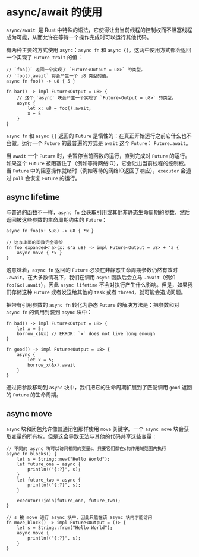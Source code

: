 # async/await 的使用

`async/await `是 Rust 中特殊的语法，它使得让出当前线程的控制权而不阻塞线程成为可能，从而允许在等待一个操作完成时可以运行其他代码。

有两种主要的方式使用 `async`：`async fn` 和 `async {}`。这两中使用方式都会返回一个实现了 `Future trait` 的值：

```rust,noplayground
// `foo()` 返回一个实现了 `Future<Output = u8>` 的类型。
// `foo().await` 将会产生一个 u8 类型的值。
async fn foo() -> u8 { 5 }

fn bar() -> impl Future<Output = u8> {
    // 这个 `async` 块会产生一个实现了 `Future<Output = u8>` 的类型。
    async {
        let x: u8 = foo().await;
        x + 5
    }
}

```

`async fn` 和 `async {}` 返回的 `Future` 是惰性的：在真正开始运行之前它什么也不会做。运行一个 `Future` 的最普遍的方式是 `await` 这个 `Future`： `Future.await`。

当 `await` 一个 `Future` 时，会暂停当前函数的运行，直到完成对 `Future` 的运行。如果这个 `Future` 被阻塞住了（例如等待网络IO），它会让出当前线程的控制权。当 `Future` 中的阻塞操作就绪时（例如等待的网络IO返回了响应），`executor` 会通过 `poll` 会恢复 `Future` 的运行。



## async lifetime

与普通的函数不一样，`async fn` 会获取引用或其他非静态生命周期的参数，然后返回被这些参数的生命周期约束的 `Future`：

```rust,noplayground
async fn foo(x: &u8) -> u8 { *x }

// 这与上面的函数完全等价
fn foo_expanded<'a>(x: &'a u8) -> impl Future<Output = u8> + 'a {
    async move { *x }
}
```

这意味着，`async fn` 返回的 `Future` 必须在非静态生命周期参数仍然有效时 `.await`。在大多数情况下，我们在调用 `async` 函数后会立马 `.await`（例如 `foo(&x).await`），因此 `async lifetime` 不会对执行产生什么影响。但是，如果我们存储这种 `Future` 或者发送给其他的 `task` 或者 `thread`，就可能会造成问题。

把带有引用参数的 `async fn` 转化为静态 `Future` 的解决方法是：把参数和对 `async fn` 的调用封装到 `async` 块中：

```rust,noplayground
fn bad() -> impl Future<Output = u8> {
    let x = 5;
    borrow_x(&x) // ERROR: `x` does not live long enough
}

fn good() -> impl Future<Output = u8> {
    async {
        let x = 5;
        borrow_x(&x).await
    }
}
```

通过把参数移动到 `async` 块中，我们把它的生命周期扩展到了匹配调用 `good` 返回的 `Future` 的生命周期。



## async move

`async` 块和闭包允许像普通闭包那样使用 `move` 关键字。一个 `async move` 块会获取变量的所有权，但是这会导致无法与其他的代码共享这些变量：

```rust,noplayground
// 不同的 async 块可以访问相同的变量s，只要它们都在s的作用域范围内执行
async fn blocks() {
    let s = String::new("Hello World");
    let future_one = async {
        println!("{:?}", s);
    }
    let future_two = async {
        println!("{:?}", s);
    }
    
    executor::join(future_one, future_two);
}

// s 被 move 进行 async 块中，因此只能在该 async 块内才能访问 
fn move_block() -> impl Future<Output = ()> {
    let s = String::from("Hello World");
    async move {
        println!("{:?}", s);
    }
}
```



